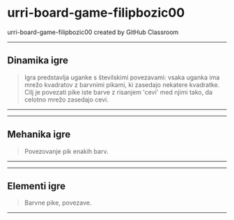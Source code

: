 # urri-board-game-filipbozic00
urri-board-game-filipbozic00 created by GitHub Classroom


***************
## Dinamika igre
> Igra predstavlja uganke s številskimi povezavami: vsaka uganka ima mrežo kvadratov z barvnimi pikami, ki zasedajo nekatere kvadratke. Cilj je povezati pike iste barve z risanjem 'cevi' med njimi tako, da celotno mrežo zasedajo cevi.
********************

***************
## Mehanika igre
> Povezovanje pik enakih barv. 
********************

***************
## Elementi igre
> Barvne pike, povezave.
********************
